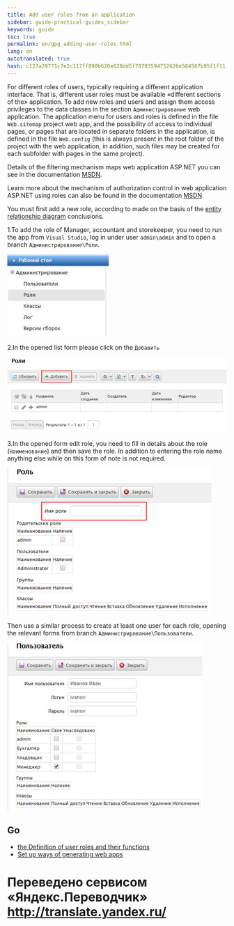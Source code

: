 ```yaml
--- 
title: Add user roles from an application 
sidebar: guide-practical-guides_sidebar 
keywords: guide 
toc: true 
permalink: en/gpg_adding-user-roles.html 
lang: en 
autotranslated: true 
hash: c127a29771c7e2c117ff890b620e628dd5f70793594752626e584587b95f1f11 
--- 
```


For different roles of users, typically requiring a different application interface. That is, different user roles must be available «different sections of the» application. 
To add new roles and users and assign them access privileges to the data classes in the section `Администрирование` web application. 
The application menu for users and roles is defined in the file `Web.sitemap` project web app, and the possibility of access to individual pages, or pages that are located in separate folders in the application, is defined in the file `Web.config` (this is always present in the root folder of the project with the web application, in addition, such files may be created for each subfolder with pages in the same project). 

Details of the filtering mechanism maps web application ASP.NET you can see in the documentation [MSDN](https://msdn.microsoft.com/ru-ru/library/ms178428(v=vs.100).aspx). 

Learn more about the mechanism of authorization control in web application ASP.NET using roles can also be found in the documentation [MSDN](https://msdn.microsoft.com/ru-ru/library/9ab2fxh0(v=vs.100).aspx). 

You must first add a new role, according to made on the basis of the [entity relationship diagram](gpg_identifying-roles.html) conclusions. 

1.To add the role of Manager, accountant and storekeeper, you need to run the app from `Visual Studio`, log in under user `admin\admin` and to open a branch `Администрирование\Роли`. 

![](/images/pages/guides/flexberry-aspnet/administration.jpg) 

2.In the opened list form please click on the `Добавить` 

![](/images/pages/guides/flexberry-aspnet/add-role.png) 

3.In the opened form edit role, you need to fill in details about the role (`Наименование`) and then save the role. In addition to entering the role name anything else while on this form of note is not required. 

![](/images/pages/guides/flexberry-aspnet/save-role.png) 

Then use a similar process to create at least one user for each role, opening the relevant forms from branch `Администрирование\Пользователи`. 

![](/images/pages/guides/flexberry-aspnet/add-other-roles.jpg) 

## Go 

* <i class="fa fa-arrow-left" aria-hidden="true"></i> [the Definition of user roles and their functions](gpg_identifying-roles.html) 
* [Set up ways of generating web apps](gpg_configuring-paths-generating.html) <i class="fa fa-arrow-right" aria-hidden="true"></i> 



 # Переведено сервисом «Яндекс.Переводчик» http://translate.yandex.ru/